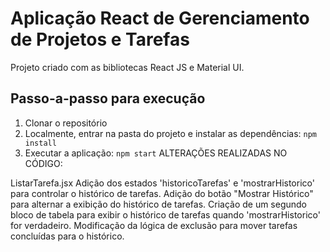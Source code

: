 # Aplicação React de Gerenciamento de Projetos e Tarefas

Projeto criado com as bibliotecas React JS e Material UI.

## Passo-a-passo para execução

1. Clonar o repositório
2. Localmente, entrar na pasta do projeto e instalar as dependências:
   `
   npm install
   `
3. Executar a aplicação:
   `
   npm start
   `
ALTERAÇÕES REALIZADAS NO CÓDIGO:

ListarTarefa.jsx
Adição dos estados 'historicoTarefas' e 'mostrarHistorico' para controlar o histórico de tarefas.
Adição do botão "Mostrar Histórico" para alternar a exibição do histórico de tarefas.
Criação de um segundo bloco de tabela para exibir o histórico de tarefas quando 'mostrarHistorico' for verdadeiro.
Modificação da lógica de exclusão para mover tarefas concluídas para o histórico.

